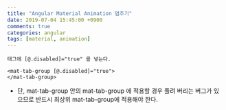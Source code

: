 ```yaml
---
title: "Angular Material Animation 멈추기"
date: 2019-07-04 15:45:00 +0900
comments: true
categories: angular
tags: [material, animation]
---
```


    태그에 [@.disabled]="true" 를 넣는다.

```
<mat-tab-group [@.disabled]="true">
</mat-tab-group>
```

* 단, mat-tab-group 안의 mat-tab-group 에 적용할 경우 풀려 버리는 버그가 있으므로 반드시 최상위 mat-tab-group에 적용해야 한다.